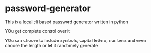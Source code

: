 # password-generator

This is a local cli based password generator written in python

YOu get complete control over it 

YOu can choose to include symbols, capital letters, numbers and even choose the length or let it randomely generate
